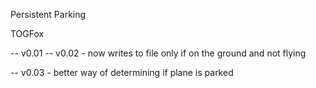 Persistent Parking

TOGFox

-- v0.01
-- v0.02 - now writes to file only if on the ground and not flying

-- v0.03 - better way of determining if plane is parked
